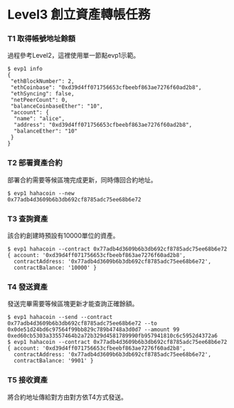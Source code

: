 # Level3 創立資產轉帳任務

### T1 取得帳號地址餘額
過程參考Level2，這裡使用單一節點evp1示範。
```
$ evp1 info
{
 "ethBlockNumber": 2,
 "ethCoinbase": "0xd39d4ff071756653cfbeebf863ae7276f60ad2b8",
 "ethSyncing": false,
 "netPeerCount": 0,
 "balanceCoinbaseEther": "10",
 "account": {
  "name": "alice",
  "address": "0xd39d4ff071756653cfbeebf863ae7276f60ad2b8",
  "balanceEther": "10"
 }
}
```
### T2 部署資產合約
部署合約需要等候區塊完成更新，同時傳回合約地址。
```
$ evp1 hahacoin --new
0x77adb4d3609b6b3db692cf8785adc75ee68b6e72
```
### T3 查詢資產
該合約創建時預設有10000單位的資產。
```
$ evp1 hahacoin --contract 0x77adb4d3609b6b3db692cf8785adc75ee68b6e72
{ account: '0xd39d4ff071756653cfbeebf863ae7276f60ad2b8',
  contractAddress: '0x77adb4d3609b6b3db692cf8785adc75ee68b6e72',
  contractBalance: '10000' }
```
### T4 發送資產
發送完畢需要等候區塊更新才能查詢正確餘額。
```
$ evp1 hahacoin --send --contract 0x77adb4d3609b6b3db692cf8785adc75ee68b6e72 --to 0x0de51d24bd6c97564f99bb829c789b4748a3d0d7 --amount 99
0xed60cb5303a33557464b2a72b329d4581789990fb957941810c6c5952d4372a6
$ evp1 hahacoin --contract 0x77adb4d3609b6b3db692cf8785adc75ee68b6e72
{ account: '0xd39d4ff071756653cfbeebf863ae7276f60ad2b8',
  contractAddress: '0x77adb4d3609b6b3db692cf8785adc75ee68b6e72',
  contractBalance: '9901' }
```
### T5 接收資產
將合約地址傳給對方由對方依T4方式發送。
